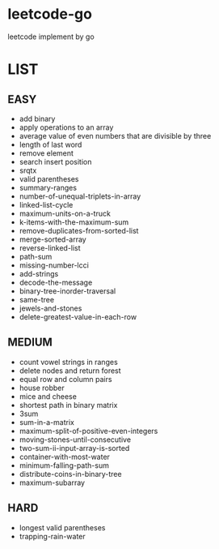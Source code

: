 # leetcode-go
leetcode implement by go

# LIST

## EASY
- add binary
- apply operations to an array
- average value of even numbers that are divisible by three
- length of last word
- remove element
- search insert position
- srqtx
- valid parentheses
- summary-ranges
- number-of-unequal-triplets-in-array
- linked-list-cycle
- maximum-units-on-a-truck
- k-items-with-the-maximum-sum
- remove-duplicates-from-sorted-list
- merge-sorted-array
- reverse-linked-list
- path-sum
- missing-number-lcci
- add-strings
- decode-the-message
- binary-tree-inorder-traversal
- same-tree
- jewels-and-stones
- delete-greatest-value-in-each-row


## MEDIUM
- count vowel strings in ranges
- delete nodes and return forest
- equal row and column pairs
- house robber
- mice and cheese
- shortest path in binary matrix
- 3sum
- sum-in-a-matrix
- maximum-split-of-positive-even-integers
- moving-stones-until-consecutive
- two-sum-ii-input-array-is-sorted
- container-with-most-water 
- minimum-falling-path-sum
- distribute-coins-in-binary-tree
- maximum-subarray

## HARD
- longest valid parentheses
- trapping-rain-water
